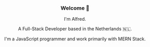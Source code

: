 ### <p align="center">Welcome 👋</p>

<p align="center">I'm Alfred.</p>
<p align="center">A Full-Stack Developer based in the Netherlands &#127475;&#127473;.</p>
<p align="center">I'm a JavaScript programmer and work primarily with MERN Stack.</p>

<!--
**aCastilloNL/aCastilloNL** is a ✨ _special_ ✨ repository because its `README.md` (this file) appears on your GitHub profile.

Here are some ideas to get you started:

- 🔭 I’m currently working on ...
- 🌱 I’m currently learning ...
- 👯 I’m looking to collaborate on ...
- 🤔 I’m looking for help with ...
- 💬 Ask me about ...
- 📫 How to reach me: ...
- 😄 Pronouns: ...
- ⚡ Fun fact: ...
-->
